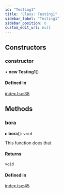 ```yaml
---
id: "Testing1"
title: "Class: Testing1"
sidebar_label: "Testing1"
sidebar_position: 0
custom_edit_url: null
---
```


## Constructors

### constructor

• **new Testing1**()

#### Defined in

[index.tsx:38](https://github.com/boraelci/review-master/blob/f4d8df5/src/index.tsx#L38)

## Methods

### bora

▸ **bora**(): `void`

This function does that

#### Returns

`void`

#### Defined in

[index.tsx:45](https://github.com/boraelci/review-master/blob/f4d8df5/src/index.tsx#L45)
